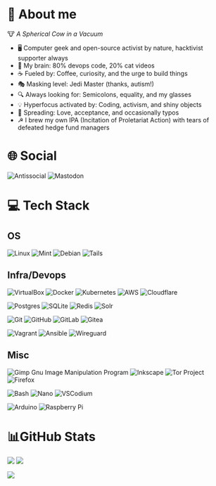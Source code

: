 # 💫 About me

🐮 *A Spherical Cow in a Vacuum*

- 🖥️ Computer geek and open-source activist by nature, hacktivist supporter always
- 🧠 My brain: 80% devops code, 20% cat videos
- ☕ Fueled by: Coffee, curiosity, and the urge to build things
- 🎭 Masking level: Jedi Master (thanks, autism!)
- 🔍 Always looking for: Semicolons, equality, and my glasses
- 💡 Hyperfocus activated by: Coding, activism, and shiny objects
- 🌈 Spreading: Love, acceptance, and occasionally typos
- ☭ I brew my own IPA (Incitation of Proletariat Action) with tears of defeated hedge fund managers

# 🌐 Social

![Antissocial](https://img.shields.io/badge/antissocial-5D0C8A?style=for-the-badge&logo=devrant&logoColor=white) ![Mastodon](https://img.shields.io/badge/mastodon-6364FF?style=for-the-badge&logo=mastodon&logoColor=white)

# 💻 Tech Stack

## OS

![Linux](https://img.shields.io/badge/Linux-D6C400?style=for-the-badge&logo=linux&logoColor=black) ![Mint](https://img.shields.io/badge/Linux_Mint-87CF3E?style=for-the-badge&logo=linux-mint&logoColor=white) ![Debian](https://img.shields.io/badge/Debian-A81D33?style=for-the-badge&logo=debian&logoColor=white) ![Tails](https://img.shields.io/badge/Tails%20-56347C?&style=for-the-badge&logo=tails&logoColor=white)

## Infra/Devops


![VirtualBox](https://img.shields.io/badge/virtualbox-183A61?style=for-the-badge&logo=virtualbox&logoColor=white) ![Docker](https://img.shields.io/badge/docker-2496ED?style=for-the-badge&logo=docker&logoColor=white) ![Kubernetes](https://img.shields.io/badge/kubernetes-326CE5?style=for-the-badge&logo=kubernetes&logoColor=white) ![AWS](https://img.shields.io/badge/AWS-FCC624?style=for-the-badge&logo=amazon-aws&logoColor=black) ![Cloudflare](https://img.shields.io/badge/cloudflare-F38020?style=for-the-badge&logo=cloudflare&logoColor=white)

![Postgres](https://img.shields.io/badge/postgres-4169E1?style=for-the-badge&logo=postgresql&logoColor=white) ![SQLite](https://img.shields.io/badge/sqlite-003B57?style=for-the-badge&logo=sqlite&logoColor=white) ![Redis](https://img.shields.io/badge/redis-D42E20?style=for-the-badge&logo=redis&logoColor=white) ![Solr](https://img.shields.io/badge/apache_solr-D9411E?style=for-the-badge&logo=apachesolr&logoColor=white)

![Git](https://img.shields.io/badge/git-F05032?style=for-the-badge&logo=git&logoColor=white) ![GitHub](https://img.shields.io/badge/github-2088FF?style=for-the-badge&logo=github&logoColor=white) ![GitLab](https://img.shields.io/badge/gitlab-FC6D26?style=for-the-badge&logo=gitlab&logoColor=white) ![Gitea](https://img.shields.io/badge/gitea-609926?style=for-the-badge&logo=gitea&logoColor=white)

![Vagrant](https://img.shields.io/badge/vagrant-1868F2?style=for-the-badge&logo=vagrant&logoColor=white) ![Ansible](https://img.shields.io/badge/ansible-AB0000?style=for-the-badge&logo=ansible&logoColor=white) ![Wireguard](https://img.shields.io/badge/Wireguard-88171A?style=for-the-badge&logo=wireguard&logoColor=white)

## Misc

![Gimp Gnu Image Manipulation Program](https://img.shields.io/badge/Gimp-657D8B?style=for-the-badge&logo=gimp&logoColor=FFFFFF) ![Inkscape](https://img.shields.io/badge/Inkscape-053010?style=for-the-badge&logo=inkscape&logoColor=white) ![Tor Project](https://img.shields.io/badge/tor_project-7E4798?style=for-the-badge&logo=torproject&logoColor=white) ![Firefox](https://img.shields.io/badge/firefox-FF7139?style=for-the-badge&logo=firefoxbrowser&logoColor=white)

![Bash](https://img.shields.io/badge/bash-4EAA25?style=for-the-badge&logo=gnubash&logoColor=white) ![Nano](https://img.shields.io/badge/Nano-4A90E2?style=for-the-badge&logo=nano&logoColor=FFFFFF) ![VSCodium](https://img.shields.io/badge/vscodium-2F80ED?style=for-the-badge&logo=vscodium&logoColor=white)

![Arduino](https://img.shields.io/badge/-Arduino-00979D?style=for-the-badge&logo=Arduino&logoColor=white) ![Raspberry Pi](https://img.shields.io/badge/-RaspberryPi-A1153C?style=for-the-badge&logo=Raspberry-Pi)

# 📊GitHub Stats

![](https://github-readme-stats.vercel.app/api?username=Vndmtrx&theme=transparent&hide_border=true&include_all_commits=false&count_private=false&rank_icon=github&locale=pt-br) ![](https://github-readme-stats.vercel.app/api/top-langs/?username=Vndmtrx&theme=transparent&hide_border=true&include_all_commits=false&count_private=false&layout=compact&hide=pascal,apacheconf&locale=pt-br)<br/>

![](https://github-readme-streak-stats.herokuapp.com/?user=Vndmtrx&theme=transparent&hide_border=true&locale=pt-br&card_width=600)<br/>
